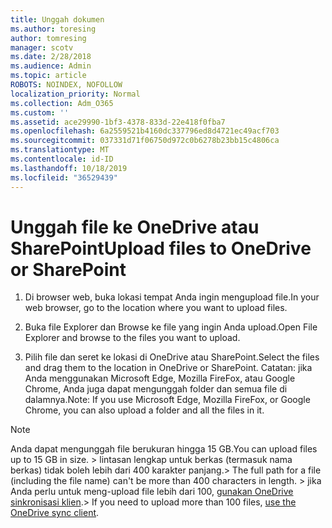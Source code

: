 ```yaml
---
title: Unggah dokumen
ms.author: toresing
author: tomresing
manager: scotv
ms.date: 2/28/2018
ms.audience: Admin
ms.topic: article
ROBOTS: NOINDEX, NOFOLLOW
localization_priority: Normal
ms.collection: Adm_O365
ms.custom: ''
ms.assetid: ace29990-1bf3-4378-833d-22e418f0fba7
ms.openlocfilehash: 6a2559521b4160dc337796ed8d4721ec49acf703
ms.sourcegitcommit: 037331d71f06750d972c0b6278b23bb15c4806ca
ms.translationtype: MT
ms.contentlocale: id-ID
ms.lasthandoff: 10/18/2019
ms.locfileid: "36529439"
---
```

# <a name="upload-files-to-onedrive-or-sharepoint"></a><span data-ttu-id="17ffd-102">Unggah file ke OneDrive atau SharePoint</span><span class="sxs-lookup"><span data-stu-id="17ffd-102">Upload files to OneDrive or SharePoint</span></span>

1. <span data-ttu-id="17ffd-103">Di browser web, buka lokasi tempat Anda ingin mengupload file.</span><span class="sxs-lookup"><span data-stu-id="17ffd-103">In your web browser, go to the location where you want to upload files.</span></span>
    
2. <span data-ttu-id="17ffd-104">Buka file Explorer dan Browse ke file yang ingin Anda upload.</span><span class="sxs-lookup"><span data-stu-id="17ffd-104">Open File Explorer and browse to the files you want to upload.</span></span>
    
3. <span data-ttu-id="17ffd-105">Pilih file dan seret ke lokasi di OneDrive atau SharePoint.</span><span class="sxs-lookup"><span data-stu-id="17ffd-105">Select the files and drag them to the location in OneDrive or SharePoint.</span></span> <span data-ttu-id="17ffd-106">Catatan: jika Anda menggunakan Microsoft Edge, Mozilla FireFox, atau Google Chrome, Anda juga dapat mengunggah folder dan semua file di dalamnya.</span><span class="sxs-lookup"><span data-stu-id="17ffd-106">Note: If you use Microsoft Edge, Mozilla FireFox, or Google Chrome, you can also upload a folder and all the files in it.</span></span>
    
> [!NOTE]
>  <span data-ttu-id="17ffd-107">Anda dapat mengunggah file berukuran hingga 15 GB.</span><span class="sxs-lookup"><span data-stu-id="17ffd-107">You can upload files up to 15 GB in size.</span></span> <span data-ttu-id="17ffd-108">> lintasan lengkap untuk berkas (termasuk nama berkas) tidak boleh lebih dari 400 karakter panjang.</span><span class="sxs-lookup"><span data-stu-id="17ffd-108">>  The full path for a file (including the file name) can't be more than 400 characters in length.</span></span> <span data-ttu-id="17ffd-109">> jika Anda perlu untuk meng-upload file lebih dari 100, [gunakan OneDrive sinkronisasi klien](https://go.microsoft.com/fwlink/?linkid=866427).</span><span class="sxs-lookup"><span data-stu-id="17ffd-109">>  If you need to upload more than 100 files, [use the OneDrive sync client](https://go.microsoft.com/fwlink/?linkid=866427).</span></span> 
  

